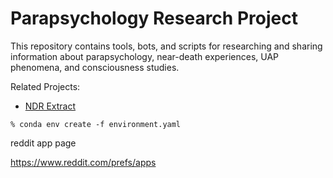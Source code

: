# Parapsychology Research Project

This repository contains tools, bots, and scripts for researching and sharing information about parapsychology, near-death experiences, UAP phenomena, and consciousness studies.

Related Projects:
- [NDR Extract](https://github.com/youruser/ndr-extract)

```
% conda env create -f environment.yaml 
```

reddit app page

https://www.reddit.com/prefs/apps

